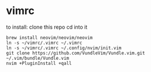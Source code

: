 # vimrc

to install:
clone this repo
cd into it
```
brew install neovim/neovim/neovim
ln -s ~/vimrc/.vimrc ~/.vimrc
ln -s ~/vimrc/.vimrc ~/.config/nvim/init.vim
git clone https://github.com/VundleVim/Vundle.vim.git ~/.vim/bundle/Vundle.vim
nvim +PluginInstall +qall
```
